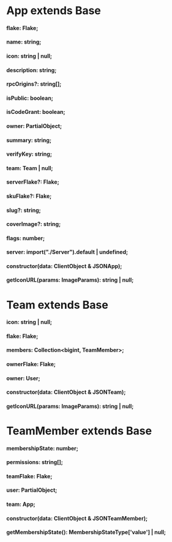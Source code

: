 # App extends Base 

#### flake: Flake;
#### name: string;
#### icon: string | null;
#### description: string;
#### rpcOrigins?: string[];
#### isPublic: boolean;
#### isCodeGrant: boolean;
#### owner: PartialObject<User>;
#### summary: string;
#### verifyKey: string;
#### team: Team | null;
#### serverFlake?: Flake;
#### skuFlake?: Flake;
#### slug?: string;
#### coverImage?: string;
#### flags: number;
#### server: import("./Server").default | undefined;
#### constructor(data: ClientObject & JSONApp);
#### getIconURL(params: ImageParams): string | null;

# Team extends Base 

#### icon: string | null;
#### flake: Flake;
#### members: Collection<bigint, TeamMember>;
#### ownerFlake: Flake;
#### owner: User;
#### constructor(data: ClientObject & JSONTeam);
#### getIconURL(params: ImageParams): string | null;

# TeamMember extends Base 

#### membershipState: number;
#### permissions: string[];
#### teamFlake: Flake;
#### user: PartialObject<User>;
#### team: App;
#### constructor(data: ClientObject & JSONTeamMember);
#### getMembershipState(): MembershipStateType['value'] | null;

